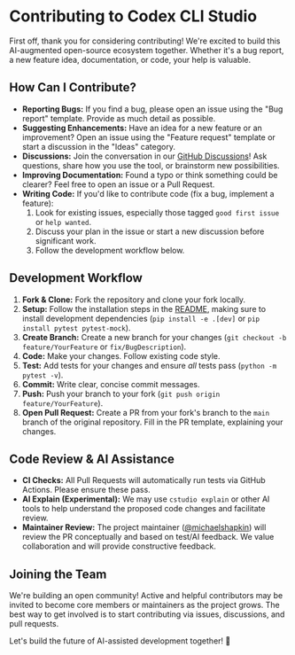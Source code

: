# Contributing to Codex CLI Studio

First off, thank you for considering contributing! We're excited to build this AI-augmented open-source ecosystem together. Whether it's a bug report, a new feature idea, documentation, or code, your help is valuable.

## How Can I Contribute?

*   **Reporting Bugs:** If you find a bug, please open an issue using the "Bug report" template. Provide as much detail as possible.
*   **Suggesting Enhancements:** Have an idea for a new feature or an improvement? Open an issue using the "Feature request" template or start a discussion in the "Ideas" category.
*   **Discussions:** Join the conversation in our [GitHub Discussions](https://github.com/michaelshapkin/codex-cli-studio/discussions)! Ask questions, share how you use the tool, or brainstorm new possibilities.
*   **Improving Documentation:** Found a typo or think something could be clearer? Feel free to open an issue or a Pull Request.
*   **Writing Code:** If you'd like to contribute code (fix a bug, implement a feature):
    1.  Look for existing issues, especially those tagged `good first issue` or `help wanted`.
    2.  Discuss your plan in the issue or start a new discussion before significant work.
    3.  Follow the development workflow below.

## Development Workflow

1.  **Fork & Clone:** Fork the repository and clone your fork locally.
2.  **Setup:** Follow the installation steps in the [README](README.md#installation-from-source), making sure to install development dependencies (`pip install -e .[dev]` or `pip install pytest pytest-mock`).
3.  **Create Branch:** Create a new branch for your changes (`git checkout -b feature/YourFeature` or `fix/BugDescription`).
4.  **Code:** Make your changes. Follow existing code style.
5.  **Test:** Add tests for your changes and ensure *all* tests pass (`python -m pytest -v`).
6.  **Commit:** Write clear, concise commit messages.
7.  **Push:** Push your branch to your fork (`git push origin feature/YourFeature`).
8.  **Open Pull Request:** Create a PR from your fork's branch to the `main` branch of the original repository. Fill in the PR template, explaining your changes.

## Code Review & AI Assistance

*   **CI Checks:** All Pull Requests will automatically run tests via GitHub Actions. Please ensure these pass.
*   **AI Explain (Experimental):** We may use `cstudio explain` or other AI tools to help understand the proposed code changes and facilitate review.
*   **Maintainer Review:** The project maintainer ([@michaelshapkin](https://github.com/michaelshapkin)) will review the PR conceptually and based on test/AI feedback. We value collaboration and will provide constructive feedback.

## Joining the Team

We're building an open community! Active and helpful contributors may be invited to become core members or maintainers as the project grows. The best way to get involved is to start contributing via issues, discussions, and pull requests.

Let's build the future of AI-assisted development together! 🚀
